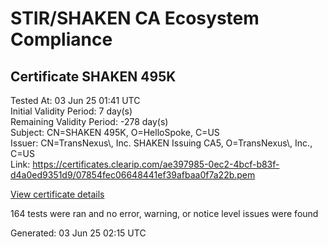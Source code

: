 # STIR/SHAKEN CA Ecosystem Compliance

## Certificate SHAKEN 495K

Tested At: 03 Jun 25 01:41 UTC\
Initial Validity Period: 7 day(s)\
Remaining Validity Period: -278 day(s)\
Subject: CN=SHAKEN 495K, O=HelloSpoke, C=US\
Issuer: CN=TransNexus\\, Inc. SHAKEN Issuing CA5, O=TransNexus\\, Inc., C=US\
Link: https://certificates.clearip.com/ae397985-0ec2-4bcf-b83f-d4a0ed9351d9/07854fec06648441ef39afbaa0f7a22b.pem

[View certificate details](https://x509.io/?cert=MIICyjCCAnCgAwIBAgIQUKBfFtSv7eLuWgFxAI1cPTAKBggqhkjOPQQDAjBWMQswCQYDVQQGEwJVUzEZMBcGA1UEChMQVHJhbnNOZXh1cywgSW5jLjEsMCoGA1UEAxMjVHJhbnNOZXh1cywgSW5jLiBTSEFLRU4gSXNzdWluZyBDQTUwHhcNMjQwODIxMTQzNzE1WhcNMjQwODI4MTQzNzE0WjA4MQswCQYDVQQGEwJVUzETMBEGA1UEChMKSGVsbG9TcG9rZTEUMBIGA1UEAxMLU0hBS0VOIDQ5NUswWTATBgcqhkjOPQIBBggqhkjOPQMBBwNCAAQ4fOdxqE5KLhKjwdrELQqoA8HQlg8wMDZjUIq7OLM2LmftKj8AaXJNDkpoGuD%2ForYS7x6hFNFruHtYh0uj%2BThno4IBPDCCATgwDAYDVR0TAQH%2FBAIwADAOBgNVHQ8BAf8EBAMCB4AwHQYDVR0OBBYEFIlapwP5YvG2WNyz%2FD%2F7wvecBckoMB8GA1UdIwQYMBaAFNoAs4f4gj%2B%2FuiKiZGO19i%2FMjnXKMBcGA1UdIAQQMA4wDAYKYIZIAYb%2FCQEBBDCBpgYDVR0fBIGeMIGbMIGYoDqgOIY2aHR0cHM6Ly9hdXRoZW50aWNhdGUtYXBpLmljb25lY3Rpdi5jb20vZG93bmxvYWQvdjEvY3JsolqkWDBWMRQwEgYDVQQHDAtCcmlkZ2V3YXRlcjELMAkGA1UECAwCTkoxEzARBgNVBAMMClNUSS1QQSBDUkwxCzAJBgNVBAYTAlVTMQ8wDQYDVQQKDAZTVEktUEEwFgYIKwYBBQUHARoECjAIoAYWBDQ5NUswCgYIKoZIzj0EAwIDSAAwRQIgBcUHaHDpKBHmU9jP%2FCwh5EByQMbyqL%2FmbfT2akHYnXwCIQDLw9Ch5mYDPdG92RiDz%2BTxulnVRAj0%2F5zqJTQXA%2B65Wg%3D%3D)

164 tests were ran and no error, warning, or notice level issues were found


Generated: 03 Jun 25 02:15 UTC